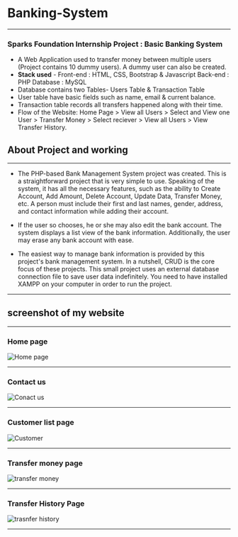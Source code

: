 # Banking-System

------------------------

### **Sparks Foundation Internship Project : Basic Banking System**


- A Web Application used to transfer money between multiple users (Project contains 10 dummy users). A dummy user can also be created.
- **Stack used** - Front-end : HTML, CSS, Bootstrap & Javascript Back-end : PHP Database : MySQL
- Database contains two Tables- Users Table & Transaction Table
- User table have basic fields such as name, email & current balance.
- Transaction table records all transfers happened along with their time.
- Flow of the Website: Home Page > View all Users > Select and View one User > Transfer Money > Select reciever > View all Users > View Transfer History.

 
 ## About Project and working
 
 ----------------------
- The PHP-based Bank Management System project was created. This is a straightforward project that is very simple to use. Speaking of the system, it has all the necessary features, such as the ability to Create Account, Add Amount, Delete Account, Update Data, Transfer Money, etc. A person must include their first and last names, gender, address, and contact information while adding their account. 

- If the user so chooses, he or she may also edit the bank account. The system displays a list view of the bank information. Additionally, the user may erase any bank account with ease.

- The easiest way to manage bank information is provided by this project's bank management system. In a nutshell, CRUD is the core focus of these projects. This small project uses an external database connection file to save user data indefinitely. You need to have installed XAMPP on your computer in order to run the project.


----------------------

## screenshot of my website

------------
### Home page

![Home page](https://github.com/gauravpatil97886/The-Basic-Banking-System/blob/main/SCREENSHOT/home%20page.jpg)

--------------------
### Contact us

![Conact us](https://github.com/gauravpatil97886/The-Basic-Banking-System/blob/main/SCREENSHOT/contnact%20us%20.jpg)

------------------------------
### Customer list page

![Customer](https://github.com/gauravpatil97886/The-Basic-Banking-System/blob/main/SCREENSHOT/customer.jpg)

-----------------
### Transfer money page

![transfer money](https://github.com/gauravpatil97886/The-Basic-Banking-System/blob/main/SCREENSHOT/trans.jpg)

------------------------
### Transfer History Page

![trasnfer history](https://github.com/gauravpatil97886/The-Basic-Banking-System/blob/main/SCREENSHOT/transfer%20history.jpg)

----------------------------------

